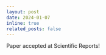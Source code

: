 ```yaml
---
layout: post
date: 2024-01-07
inline: true
related_posts: false
---
```


Paper accepted at Scientific Reports! 
